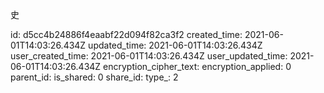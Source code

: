 史

id: d5cc4b24886f4eaabf22d094f82ca3f2
created_time: 2021-06-01T14:03:26.434Z
updated_time: 2021-06-01T14:03:26.434Z
user_created_time: 2021-06-01T14:03:26.434Z
user_updated_time: 2021-06-01T14:03:26.434Z
encryption_cipher_text: 
encryption_applied: 0
parent_id: 
is_shared: 0
share_id: 
type_: 2